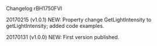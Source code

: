 Changelog rBH1750FVI

20170215 (v1.0.1)
NEW: Property change GetLightIntensity to getLightIntensity; added code examples.

20170131 (v1.0.0)
NEW: First version published.
